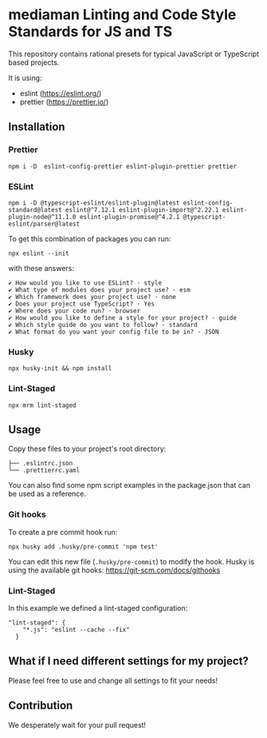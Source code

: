 # mediaman Linting and Code Style Standards for JS and TS

This repository contains rational presets for typical JavaScript or TypeScript based projects.

It is using:

- eslint (https://eslint.org/)
- prettier (https://prettier.io/)

## Installation

### Prettier

```
npm i -D  eslint-config-prettier eslint-plugin-prettier prettier
```

### ESLint

```
npm i -D @typescript-eslint/eslint-plugin@latest eslint-config-standard@latest eslint@^7.12.1 eslint-plugin-import@^2.22.1 eslint-plugin-node@^11.1.0 eslint-plugin-promise@^4.2.1 @typescript-eslint/parser@latest
```


To get this combination of packages you can run:
```
npx eslint --init
```

with these answers:
```
✔ How would you like to use ESLint? · style
✔ What type of modules does your project use? · esm
✔ Which framework does your project use? · none
✔ Does your project use TypeScript? · Yes
✔ Where does your code run? · browser
✔ How would you like to define a style for your project? · guide
✔ Which style guide do you want to follow? · standard
✔ What format do you want your config file to be in? · JSON
```

### Husky

```
npx husky-init && npm install
```

### Lint-Staged

```
npx mrm lint-staged
```

## Usage

Copy these files to your project's root directory:

```
├── .eslintrc.json
└── .prettierrc.yaml
```

You can also find some npm script examples in the package.json that can be used as a reference.

### Git hooks

To create a pre commit hook run:
```
npx husky add .husky/pre-commit 'npm test'
```
You can edit this new file (`.husky/pre-commit`) to modify the hook.
Husky is using the available git hooks: https://git-scm.com/docs/githooks

### Lint-Staged

In this example we defined a lint-staged configuration:
```
"lint-staged": {
    "*.js": "eslint --cache --fix"
  }
```

## What if I need different settings for my project?

Please feel free to use and change all settings to fit your needs!

## Contribution

We desperately wait for your pull request!
